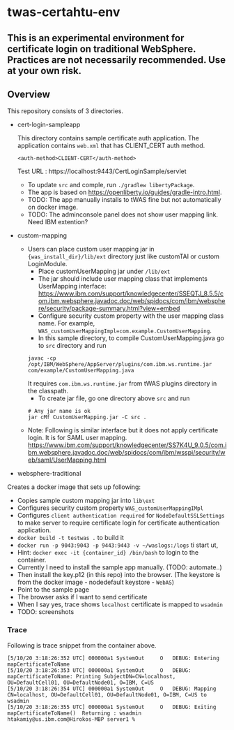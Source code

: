 # twas-certahtu-env

## This is an experimental environment for certificate login on traditional WebSphere. Practices are not necessarily recommended. Use at your own risk.

## Overview

This repository consists of 3 directories. 

- cert-login-sampleapp 

    This directory contains sample certificate auth application. The application contains `web.xml` that has CLIENT_CERT auth method. 
    ```
    <auth-method>CLIENT-CERT</auth-method> 
    ```
    Test URL : https://localhost:9443/CertLoginSample/servlet 
    - To update `src` and comple, run `./gradlew libertyPackage`.
    - The app is based on https://openliberty.io/guides/gradle-intro.html.
    - TODO: The app manually installs to tWAS fine but not automatically on docker image. 
    - TODO: The adminconsole panel does not show user mapping link. Need IBM extention? 
- custom-mapping
   - Users can place custom user mapping jar in `{was_install_dir}/lib/ext` directory just like customTAI or custom LoginModule. 
        - Place customUserMapping jar under `/lib/ext`
        - The jar should include user mapping class that implements UserMapping interface: https://www.ibm.com/support/knowledgecenter/SSEQTJ_8.5.5/com.ibm.websphere.javadoc.doc/web/spidocs/com/ibm/websphere/security/package-summary.html?view=embed 
        - Configure security custom property with the user mapping class name. For example, `WAS_customUserMappingImpl=com.example.CustomUserMapping`.
        - In this sample directory, to compile CustomUserMapping.java
        go to `src` directory and run
        ```
        javac -cp /opt/IBM/WebSphere/AppServer/plugins/com.ibm.ws.runtime.jar com/example/CustomUserMapping.java
        ``` 
        It requires `com.ibm.ws.runtime.jar` from tWAS plugins directory in the classpath. 
       - To create jar file, go one directory above `src` and run
        ```
        # Any jar name is ok
        jar cMf CustomUserMapping.jar -C src .
        ```
   - Note: Following is similar interface but it does not apply certificate login. It is for SAML user mapping. 
    https://www.ibm.com/support/knowledgecenter/SS7K4U_9.0.5/com.ibm.websphere.javadoc.doc/web/spidocs/com/ibm/wsspi/security/web/saml/UserMapping.html
   

- websphere-traditional

Creates a docker image that sets up following:
- Copies sample custom mapping jar into `lib\ext`
- Configures security custom property `WAS_customUserMappingIMpl` 
- Configures `client authentication required` for `NodeDefaultSSLSettings` to make server to require certificate login for certificate authentication application. <!-- In the directory, configire.py. On adminconsole, NodeDefaultSSLSettings, QOP Panel Screenshot -->
- `docker build -t testwas .` to build it
- `docker run -p 9043:9043 -p 9443:9443 -v ~/waslogs:/logs`  ti start ut, 
- Hint: `docker exec -it {container_id} /bin/bash` to login to the container. 
- Currently I need to install the sample app manually. (TODO: automate..)
- Then install the key.p12 (in this repo) into the browser. (The keystore is from the docker image - nodedefault keystore - `WebAS`)
- Point to the sample page 
- The browser asks if I want to send certificate
- When I say yes, trace shows `localhost` certificate is mapped to `wsadmin`
- TODO: screenshots

### Trace

Following is trace snippet from the container above. 

```
[5/10/20 3:18:26:352 UTC] 000000a1 SystemOut     O   DEBUG: Entering mapCertificateToName
[5/10/20 3:18:26:353 UTC] 000000a1 SystemOut     O   DEBUG: mapCertificateToName: Printing SubjectDN=CN=localhost, OU=DefaultCell01, OU=DefaultNode01, O=IBM, C=US
[5/10/20 3:18:26:354 UTC] 000000a1 SystemOut     O   DEBUG: Mapping CN=localhost, OU=DefaultCell01, OU=DefaultNode01, O=IBM, C=US to wsadmin
[5/10/20 3:18:26:355 UTC] 000000a1 SystemOut     O   DEBUG: Exiting mapCertificateToName()  Returning : wsadmin
htakamiy@us.ibm.com@Hirokos-MBP server1 %
```
<!---

[Configure Kerberos in WAS](https://www.ibm.com/support/knowledgecenter/en/SSEQTP_9.0.5/com.ibm.websphere.base.doc/ae/tsec_kerb_setup.html)  
[Configure Kerberos in DB2](https://www.ibm.com/support/knowledgecenter/en/SSEPGG_11.1.0/com.ibm.db2.luw.admin.sec.doc/doc/c0058525.html)

- TODO upload all tWAS files Dropbox\CertificatLogin

-->